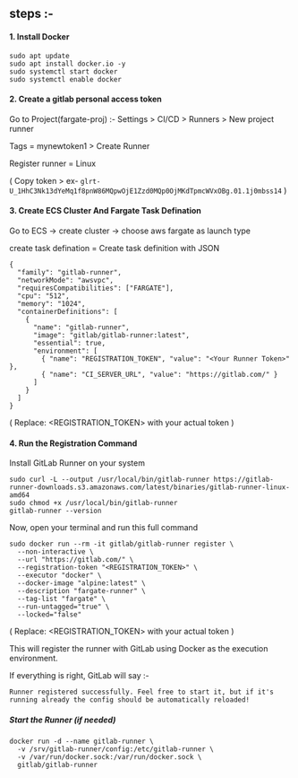 ## steps :-


#### 1. Install Docker

```
sudo apt update
sudo apt install docker.io -y
sudo systemctl start docker
sudo systemctl enable docker
```

#### 2. Create a gitlab personal access token

Go to Project(fargate-proj) :- Settings > CI/CD > Runners > New project runner

Tags = mynewtoken1  >  Create Runner

Register runner = Linux

( Copy token > ex- `glrt-U_1HhC3Nk13dYeMq1f8pnW86MQpwOjE1Zzd0MQp0OjMKdTpmcWVxOBg.01.1j0mbss14` )


#### 3. Create ECS Cluster And Fargate Task Defination

Go to ECS -> create cluster -> choose aws fargate as launch type

create task defination = Create task definition with JSON


```
{
  "family": "gitlab-runner",
  "networkMode": "awsvpc",
  "requiresCompatibilities": ["FARGATE"],
  "cpu": "512",
  "memory": "1024",
  "containerDefinitions": [
    {
      "name": "gitlab-runner",
      "image": "gitlab/gitlab-runner:latest",
      "essential": true,
      "environment": [
        { "name": "REGISTRATION_TOKEN", "value": "<Your Runner Token>" },
        { "name": "CI_SERVER_URL", "value": "https://gitlab.com/" }
      ]
    }
  ]
}
```

( Replace: <REGISTRATION_TOKEN> with your actual token )


#### 4. Run the Registration Command

Install GitLab Runner on your system

```
sudo curl -L --output /usr/local/bin/gitlab-runner https://gitlab-runner-downloads.s3.amazonaws.com/latest/binaries/gitlab-runner-linux-amd64
sudo chmod +x /usr/local/bin/gitlab-runner
gitlab-runner --version
```

Now, open your terminal and run this full command

```
sudo docker run --rm -it gitlab/gitlab-runner register \
  --non-interactive \
  --url "https://gitlab.com/" \
  --registration-token "<REGISTRATION_TOKEN>" \
  --executor "docker" \
  --docker-image "alpine:latest" \
  --description "fargate-runner" \
  --tag-list "fargate" \
  --run-untagged="true" \
  --locked="false"
```

( Replace: <REGISTRATION_TOKEN> with your actual token )

This will register the runner with GitLab using Docker as the execution environment.

If everything is right, GitLab will say :- 

`Runner registered successfully. Feel free to start it, but if it's running already the config should be automatically reloaded!`

##### Start the Runner (if needed)

```
docker run -d --name gitlab-runner \
  -v /srv/gitlab-runner/config:/etc/gitlab-runner \
  -v /var/run/docker.sock:/var/run/docker.sock \
  gitlab/gitlab-runner
```
